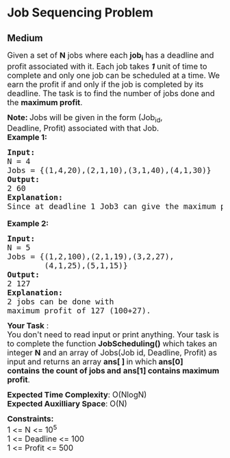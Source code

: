 # Job Sequencing Problem
## Medium
<div class="problems_problem_content__Xm_eO"><p><span style="font-size:18px">Given a set of <strong>N</strong> jobs where each <strong>job<sub>i</sub></strong>&nbsp;has a deadline and profit associated with it. Each job takes <strong><em>1</em></strong> unit of time to complete and only one job can be scheduled at a time. We earn the profit if and only if the job is completed by its deadline. The task is to find the number of jobs done and the&nbsp;<strong>maximum profit</strong>.</span></p>

<p><strong><span style="font-size:18px">Note: </span></strong><span style="font-size:18px">J</span><span style="font-size:18px">obs will be given in the form (Job<sub>id</sub>, Deadline,&nbsp;Profit) associated with that Job.</span><br>
<strong><span style="font-size:18px">Example 1:</span></strong></p>

<pre><strong><span style="font-size:18px">Input:
</span></strong><span style="font-size:18px">N = 4
Jobs = {(1,4,20),(2,1,10),(3,1,40),(4,1,30)}
<strong>Output:
</strong>2 60<strong>
Explanation:
</strong>Since at deadline 1 Job3 can give the maximum profit and for deadline 4 we left with only Job1 hence<strong> </strong>Job<sub>1</sub>&nbsp;and Job<sub>3 </sub>can be done with maximum profit of 60 (20+40).</span>
</pre>

<p><strong><span style="font-size:18px">Example 2:</span></strong></p>

<pre><strong><span style="font-size:18px">Input:
</span></strong><span style="font-size:18px">N = 5
Jobs = {(1,2,100),(2,1,19),(3,2,27),
&nbsp;       (4,1,25),(5,1,15)}
<strong>Output:
</strong>2 127<strong>
Explanation:
</strong>2 jobs can be done with
maximum profit of 127 (100+27).</span></pre>

<p><span style="font-size:18px"><strong>Your Task</strong> :<br>
You don't need to read input or print anything. Your task is to complete the function <strong>JobScheduling()</strong> which takes an integer <strong>N</strong> and an array of Jobs(Job id, Deadline,&nbsp;Profit) as input and returns an array <strong>ans[ ] </strong>in which<strong> ans[0] contains</strong>&nbsp;<strong>the count of jobs and</strong> <strong>ans[1] contains maximum profit</strong>.</span></p>

<p><span style="font-size:18px"><strong>Expected Time Complexity</strong>: O(NlogN)<br>
<strong>Expected Auxilliary Space</strong>: O(N)</span></p>

<p><span style="font-size:18px"><strong>Constraints:</strong><br>
1 &lt;= N &lt;= 10<sup>5</sup><br>
1 &lt;= Deadline &lt;= 100<br>
1 &lt;= Profit &lt;= 500</span></p>
</div>